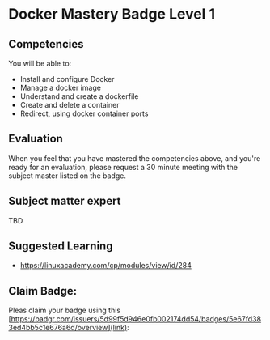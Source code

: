 # Docker Mastery Badge Level 1

## Competencies
You will be able to:
 - Install and configure Docker
 - Manage a docker image
 - Understand and create a dockerfile
 - Create and delete a container
 - Redirect, using docker container ports

## Evaluation
When you feel that you have mastered the competencies above, and you're ready for an evaluation, please request a 30 minute meeting with the subject master listed on the badge.

## Subject matter expert
TBD

## Suggested Learning
- https://linuxacademy.com/cp/modules/view/id/284

## Claim Badge:
Pleas claim your badge using this [https://badgr.com/issuers/5d99f5d946e0fb002174dd54/badges/5e67fd383ed4bb5c1e676a6d/overview](link):
